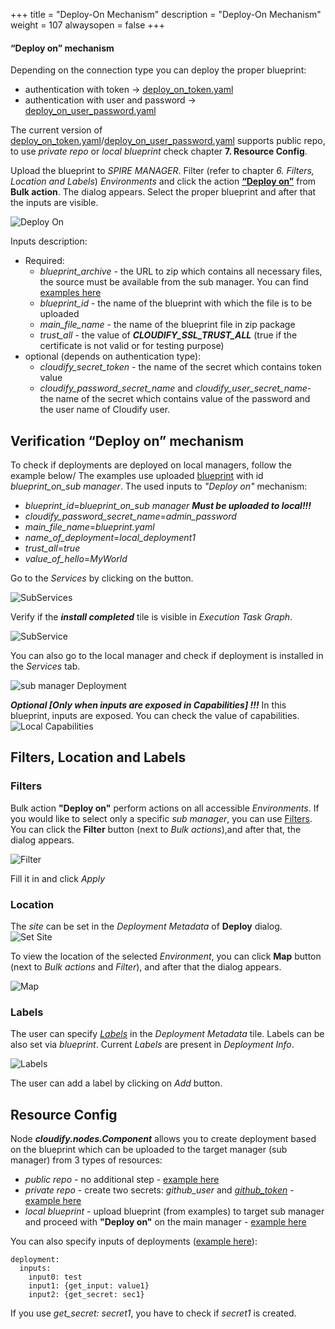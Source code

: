 +++
title = "Deploy-On Mechanism"
description = "Deploy-On Mechanism"
weight = 107
alwaysopen = false
+++


#### “Deploy on” mechanism

Depending on the connection type you can deploy the proper blueprint:
- authentication with token -> [deploy_on_token.yaml](https://github.com/cloudify-community/manager-of-managers/blob/main/deploy_on_blueprints/deploy_on_token.yaml)
- authentication with user and password -> [deploy_on_user_password.yaml](https://github.com/cloudify-community/manager-of-managers/blob/main/deploy_on_blueprints/deploy_on_user_password.yaml)

The current version of [deploy_on_token.yaml](https://github.com/cloudify-community/manager-of-managers/blob/main/deploy_on_blueprints/deploy_on_token.yaml)/[deploy_on_user_password.yaml](https://github.com/cloudify-community/manager-of-managers/blob/main/deploy_on_blueprints/deploy_on_user_password.yaml) supports public repo, to use *private repo* or *local blueprint* check chapter **7. Resource Config**.

Upload the blueprint to *SPIRE MANAGER*.
Filter (refer to chapter _6. Filters, Location and Labels_) *Environments* and click the action [**“Deploy on”**](https://docs.cloudify.co/latest/working_with/console/widgets/deploymentsview/) from **Bulk action**. The dialog appears. Select the proper blueprint and after that the inputs are visible.

![Deploy On]( /images/mom/deploy_on.png )

Inputs description:
- Required:
    - *blueprint_archive* - the URL to zip which contains all necessary files, the source must be available from the sub manager. You can find [examples here](https://github.com/cloudify-community/manager-of-managers/tree/main/blueprint_examples)
    - *blueprint_id* - the name of the blueprint with which the file is to be uploaded
    - *main_file_name* - the name of the blueprint file in zip package
    - *trust_all* - the value of ***CLOUDIFY_SSL_TRUST_ALL*** (true if the certificate is not valid or for testing purpose)
- optional (depends on authentication type):
    - *cloudify_secret_token* - the name of the secret which contains token value
    - *cloudify_password_secret_name* and *cloudify_user_secret_name*- the name of the secret which contains value of the password and the user name of Cloudify user. 

## Verification “Deploy on” mechanism
To check if deployments are deployed on local managers, follow the example below/
The examples use uploaded [blueprint](https://github.com/cloudify-community/manager-of-managers/blob/main/deploy_on_blueprints/sources/deploy_on_local_blueprint.yaml) with id *blueprint_on_sub manager*.
The used inputs to *"Deploy on"* mechanism:
- *blueprint_id*=*blueprint_on_sub manager* ***Must be uploaded to local!!!***
- *cloudify_password_secret_name*=*admin_password*
- *main_file_name*=*blueprint.yaml*
- *name_of_deployment*=*local_deployment1*
- *trust_all*=*true*
- *value_of_hello*=*MyWorld*

Go to the *Services* by clicking on the button.

![SubServices]( /images/mom/subservices.png )

Verify if the ***install completed*** tile is visible in *Execution Task Graph*.

![SubService]( /images/mom/subservice.png )

You can also go to the local manager and check if deployment is installed in the *Services* tab.

![sub manager Deployment]( /images/mom/submanger_deployment.png )

***Optional [Only when inputs are exposed in Capabilities] !!!***
In this blueprint, inputs are exposed. You can check the value of capabilities.
![Local Capabilities]( /images/mom/local_capabilities.png )

## Filters, Location and Labels

### Filters
Bulk action **"Deploy on"** perform actions on all accessible *Environments*. If you would like to select only a specific *sub manager*, you can use [Filters](https://docs.cloudify.co/latest/working_with/console/widgets/filters/).
You can click the **Filter** button (next to _Bulk actions_),and after that, the dialog appears.

![Filter]( /images/mom/filter.png )

Fill it in and click _Apply_

### Location
The *site* can be set in the *Deployment Metadata* of **Deploy** dialog.
![Set Site]( /images/mom/setsite.png )

To view the location of the selected _Environment_, you can click **Map** button (next to _Bulk actions_ and _Filter_), and after that the dialog appears.

![Map]( /images/mom/map.png )

### Labels
The user can specify [*Labels*](https://docs.cloudify.co/latest/developer/blueprints/spec-labels/) in the *Deployment Metadata* tile. Labels can be also set via *blueprint*.
Current *Labels* are present in *Deployment Info*.

![Labels]( /images/mom/labels.png )

The user can add a label by clicking on *Add* button.

## Resource Config

Node **_cloudify.nodes.Component_** allows you to create deployment based on the blueprint which can be uploaded to the target manager (sub manager) from 3 types of resources:
- *public repo* - no additional step - [example here](https://github.com/cloudify-community/manager-of-managers/blob/main/deploy_on_blueprints/sources/deploy_on_from_public_repo.yaml)
- *private repo* - create two secrets: *github_user* and [*github_token*](https://docs.github.com/en/authentication/keeping-your-account-and-data-secure/creating-a-personal-access-token) - [example here](https://github.com/cloudify-community/manager-of-managers/blob/main/deploy_on_blueprints/sources/deploy_on_from_private_repo.yaml)
- *local blueprint* - upload blueprint (from examples) to target sub manager and proceed with **"Deploy on"** on the main manager - [example here](https://github.com/cloudify-community/manager-of-managers/blob/main/deploy_on_blueprints/sources/deploy_on_local_blueprint.yaml)

You can also specify inputs of deployments ([example here](https://github.com/cloudify-community/manager-of-managers/blob/main/deploy_on_blueprints/sources/deploy_on_local_blueprint.yaml)):
```
deployment:
  inputs:
    input0: test
    input1: {get_input: value1}
    input2: {get_secret: sec1}
```
If you use *get_secret: secret1*, you have to check if *secret1* is created.

